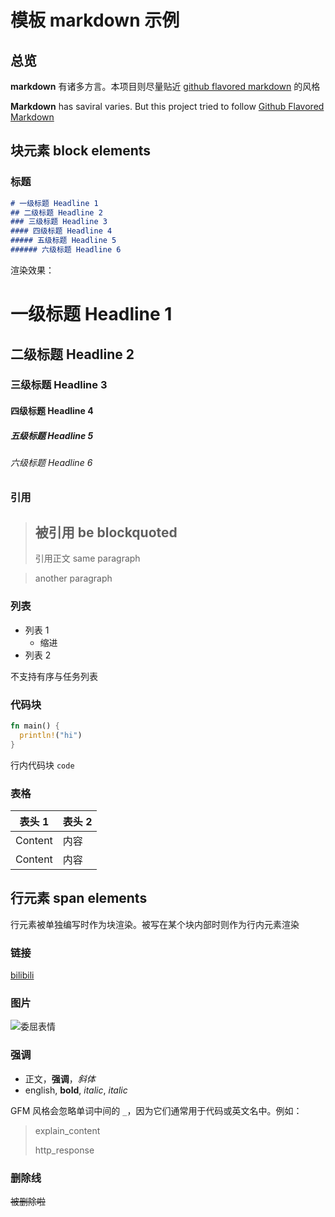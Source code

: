 # 模板 markdown 示例

## 总览

**markdown** 有诸多方言。本项目则尽量贴近 [github flavored markdown](https://docs.github.com/en/get-started/writing-on-github) 的风格

**Markdown** has saviral varies. But this project tried to follow [Github Flavored Markdown](https://docs.github.com/en/get-started/writing-on-github)

## 块元素 block elements

### 标题

```markdown
# 一级标题 Headline 1
## 二级标题 Headline 2
### 三级标题 Headline 3
#### 四级标题 Headline 4
##### 五级标题 Headline 5
###### 六级标题 Headline 6
```

渲染效果：

# 一级标题 Headline 1
## 二级标题 Headline 2
### 三级标题 Headline 3
#### 四级标题 Headline 4
##### 五级标题 Headline 5
###### 六级标题 Headline 6

### 引用

> ## 被引用 be blockquoted
> 
> 引用正文
> same paragraph

> another paragraph

### 列表

- 列表 1
  - 缩进
- 列表 2

不支持有序与任务列表

### 代码块

```rust
fn main() {
  println!("hi")
}
```

行内代码块 `code`

### 表格

| 表头 1  | 表头 2 |
| ------- | ------ |
| Content | 内容   |
| Content | 内容   |

## 行元素 span elements

行元素被单独编写时作为块渲染。被写在某个块内部时则作为行内元素渲染

### 链接

[bilibili](https://www.bilibili.com)

### 图片

![委屈表情](http://localhost:3000/玛露委屈.png)

### 强调

- 正文，**强调**，*斜体*
- english, **bold**, *italic*, _italic_

GFM 风格会忽略单词中间的 `_`，因为它们通常用于代码或英文名中。例如：

> explain_content
>
> http_response

### 删除线

~~被删除啦~~
